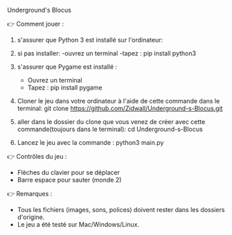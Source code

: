 
Underground's Blocus


👉 Comment jouer :

1. s'assurer que Python 3 est installé sur l'ordinateur:
2. si pas installer:
   -ouvrez un terminal
   -tapez : pip install python3
3. s'assurer que Pygame est installé :
   - Ouvrez un terminal
   - Tapez : pip install pygame
4. Cloner le jeu dans votre ordinateur à l'aide de cette commande dans le terminal:
git clone https://github.com/Zidwall/Underground-s-Blocus.git

5. aller dans le dossier du clone que vous venez de créer avec cette commande(toujours dans le terminal):
cd Underground-s-Blocus
6. Lancez le jeu avec la commande :
   python3 main.py

👉 Contrôles du jeu :
- Flèches du clavier pour se déplacer
- Barre espace pour sauter (monde 2)

👉 Remarques :
- Tous les fichiers (images, sons, polices) doivent rester dans les dossiers d'origine.
- Le jeu a été testé sur Mac/Windows/Linux.	

